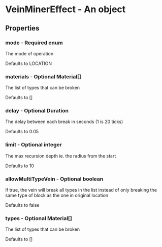 

# VeinMinerEffect - An object



## Properties



### mode - Required enum



 The mode of operation



Defaults to LOCATION



### materials - Optional Material[]



 The list of types that can be broken



Defaults to []



### delay - Optional Duration



 The delay between each break in seconds (1 is 20 ticks)



Defaults to 0.05



### limit - Optional integer



 The max recursion depth ie. the radius from the start



Defaults to 10



### allowMultiTypeVein - Optional boolean



 If true, the vein will break all types in the list instead of only breaking the same type of block as the one in original location



Defaults to false



### types - Optional Material[]



 The list of types that can be broken



Defaults to []

